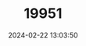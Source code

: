 ---
title: "19951"
category: "Scaturiginichthys vermeilipinnis"
draft: false
date: 2024-02-22 13:03:50
languages:
  English: ["Red-finned Blue-eye"]
---